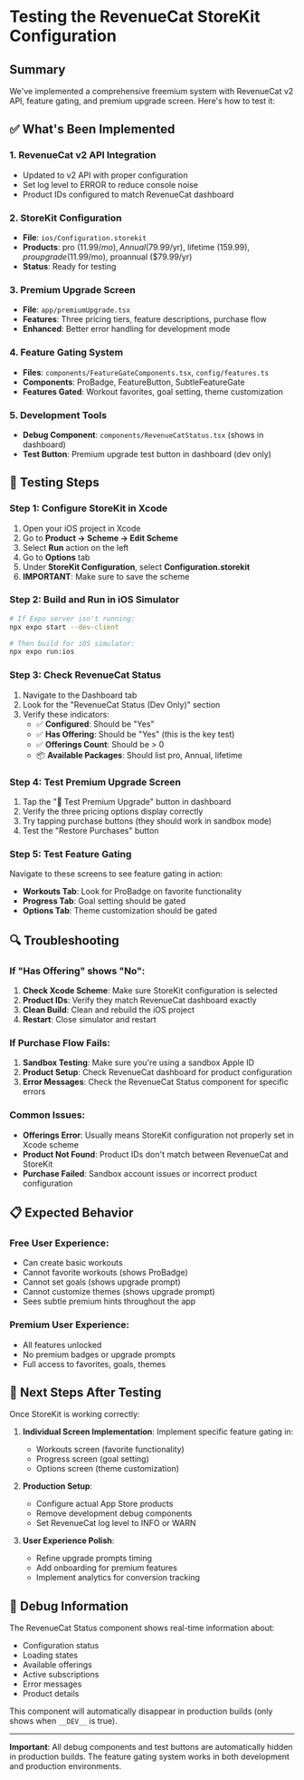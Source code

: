 # Testing the RevenueCat StoreKit Configuration

## Summary
We've implemented a comprehensive freemium system with RevenueCat v2 API, feature gating, and premium upgrade screen. Here's how to test it:

## ✅ What's Been Implemented

### 1. RevenueCat v2 API Integration
- Updated to v2 API with proper configuration
- Set log level to ERROR to reduce console noise
- Product IDs configured to match RevenueCat dashboard

### 2. StoreKit Configuration
- **File**: `ios/Configuration.storekit`
- **Products**: pro ($11.99/mo), Annual ($79.99/yr), lifetime ($159.99), proupgrade ($11.99/mo), proannual ($79.99/yr)
- **Status**: Ready for testing

### 3. Premium Upgrade Screen
- **File**: `app/premiumUpgrade.tsx`
- **Features**: Three pricing tiers, feature descriptions, purchase flow
- **Enhanced**: Better error handling for development mode

### 4. Feature Gating System
- **Files**: `components/FeatureGateComponents.tsx`, `config/features.ts`
- **Components**: ProBadge, FeatureButton, SubtleFeatureGate
- **Features Gated**: Workout favorites, goal setting, theme customization

### 5. Development Tools
- **Debug Component**: `components/RevenueCatStatus.tsx` (shows in dashboard)
- **Test Button**: Premium upgrade test button in dashboard (dev only)

## 🧪 Testing Steps

### Step 1: Configure StoreKit in Xcode
1. Open your iOS project in Xcode
2. Go to **Product → Scheme → Edit Scheme**
3. Select **Run** action on the left
4. Go to **Options** tab
5. Under **StoreKit Configuration**, select **Configuration.storekit**
6. **IMPORTANT**: Make sure to save the scheme

### Step 2: Build and Run in iOS Simulator
```bash
# If Expo server isn't running:
npx expo start --dev-client

# Then build for iOS simulator:
npx expo run:ios
```

### Step 3: Check RevenueCat Status
1. Navigate to the Dashboard tab
2. Look for the "RevenueCat Status (Dev Only)" section
3. Verify these indicators:
   - ✅ **Configured**: Should be "Yes"
   - ✅ **Has Offering**: Should be "Yes" (this is the key test)
   - ✅ **Offerings Count**: Should be > 0
   - 📦 **Available Packages**: Should list pro, Annual, lifetime

### Step 4: Test Premium Upgrade Screen
1. Tap the "🧪 Test Premium Upgrade" button in dashboard
2. Verify the three pricing options display correctly
3. Try tapping purchase buttons (they should work in sandbox mode)
4. Test the "Restore Purchases" button

### Step 5: Test Feature Gating
Navigate to these screens to see feature gating in action:
- **Workouts Tab**: Look for ProBadge on favorite functionality
- **Progress Tab**: Goal setting should be gated
- **Options Tab**: Theme customization should be gated

## 🔍 Troubleshooting

### If "Has Offering" shows "No":
1. **Check Xcode Scheme**: Make sure StoreKit configuration is selected
2. **Product IDs**: Verify they match RevenueCat dashboard exactly
3. **Clean Build**: Clean and rebuild the iOS project
4. **Restart**: Close simulator and restart

### If Purchase Flow Fails:
1. **Sandbox Testing**: Make sure you're using a sandbox Apple ID
2. **Product Setup**: Check RevenueCat dashboard for product configuration
3. **Error Messages**: Check the RevenueCat Status component for specific errors

### Common Issues:
- **Offerings Error**: Usually means StoreKit configuration not properly set in Xcode scheme
- **Product Not Found**: Product IDs don't match between RevenueCat and StoreKit
- **Purchase Failed**: Sandbox account issues or incorrect product configuration

## 📋 Expected Behavior

### Free User Experience:
- Can create basic workouts
- Cannot favorite workouts (shows ProBadge)
- Cannot set goals (shows upgrade prompt)
- Cannot customize themes (shows upgrade prompt)
- Sees subtle premium hints throughout the app

### Premium User Experience:
- All features unlocked
- No premium badges or upgrade prompts
- Full access to favorites, goals, themes

## 🎯 Next Steps After Testing

Once StoreKit is working correctly:

1. **Individual Screen Implementation**: Implement specific feature gating in:
   - Workouts screen (favorite functionality)
   - Progress screen (goal setting)
   - Options screen (theme customization)

2. **Production Setup**: 
   - Configure actual App Store products
   - Remove development debug components
   - Set RevenueCat log level to INFO or WARN

3. **User Experience Polish**:
   - Refine upgrade prompts timing
   - Add onboarding for premium features
   - Implement analytics for conversion tracking

## 🐛 Debug Information

The RevenueCat Status component shows real-time information about:
- Configuration status
- Loading states
- Available offerings
- Active subscriptions
- Error messages
- Product details

This component will automatically disappear in production builds (only shows when `__DEV__` is true).

---

**Important**: All debug components and test buttons are automatically hidden in production builds. The feature gating system works in both development and production environments.
